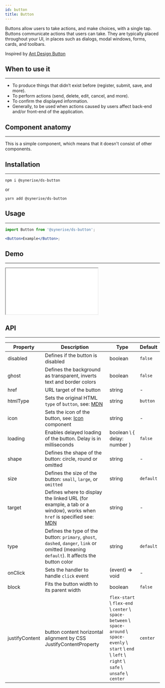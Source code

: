 ```yaml
---
id: button
title: Button
---
```


Buttons allow users to take actions, and make choices, with a single tap. Buttons communicate actions that users can take. They are typically placed throughout your UI, in places such as dialogs, modal windows, forms, cards, and toolbars.

Inspired by [Ant Design Button](https://ant.design/components/button/)

## When to use it

---

- To produce things that didn’t exist before (register, submit, save, and more).
- To perform actions (send, delete, edit, cancel, and more).
- To confirm the displayed information.
- Generally, to be used when actions caused by users affect back-end and/or front-end of the application.

## Component anatomy

---

This is a simple component, which means that it doesn't consist of other components.

## Installation

---

```
npm i @synerise/ds-button
```

or

```
yarn add @synerise/ds-button
```

## Usage

---

```jsx
import Button from '@synerise/ds-button';

<Button>Example</Button>;
```

## Demo

---

<iframe src="/storybook-static/iframe.html?id=components-button--with-text&_ijt=15r4sa9s8lrq673m3u169apsa0"></iframe>

## API

---

| Property       | Description                                                                                                                                                                                  | Type                                                                                                                                                         | Default   |
| -------------- | -------------------------------------------------------------------------------------------------------------------------------------------------------------------------------------------- | ------------------------------------------------------------------------------------------------------------------------------------------------------------ | --------- |
| disabled       | Defines if the button is disabled                                                                                                                                                            | boolean                                                                                                                                                      | `false`   |
| ghost          | Defines the background as transparent, inverts text and border colors                                                                                                                        | boolean                                                                                                                                                      | `false`   |
| href           | URL target of the button                                                                                                                                                                     | string                                                                                                                                                       | -         |
| htmlType       | Sets the original HTML `type` of `button`, see: [MDN](https://developer.mozilla.org/en-US/docs/Web/HTML/Element/button#attr-type)                                                            | string                                                                                                                                                       | `button`  |
| icon           | Sets the icon of the button, see: [Icon](/docs/components/icon/) component                                                                                                                   | string                                                                                                                                                       | -         |
| loading        | Enables delayed loading of the button. Delay is in milliseconds                                                                                                                              | boolean \ { delay: number }                                                                                                                                  | `false`   |
| shape          | Defines the shape of the button: circle, round or omitted                                                                                                                                    | string                                                                                                                                                       | -         |
| size           | Defines the size of the button: `small`, `large`, or `omitted`                                                                                                                               | string                                                                                                                                                       | `default` |
| target         | Defines where to display the linked URL (for example, a tab or a window), works when `href` is specified see: [MDN](https://developer.mozilla.org/en-US/docs/Web/HTML/Element/a#attr-target) | string                                                                                                                                                       | -         |
| type           | Defines the type of the button: `primary`, `ghost`, `dashed`, `danger`, `link` or omitted (meaning `default`). It affects the button color                                                   | string                                                                                                                                                       | `default` |
| onClick        | Sets the handler to handle `click` event                                                                                                                                                     | (event) => void                                                                                                                                              | -         |
| block          | Fits the button width to its parent width                                                                                                                                                    | boolean                                                                                                                                                      | `false`   |
| justifyContent | button content horizontal alignment by CSS JustifyContentProperty                                                                                                                            | `flex-start` \ `flex-end` \ `center` \ `space-between` \ `space-around` \ `space-evenly` \ `start` \ `end` \ `left` \ `right` \ `safe` \ `unsafe` \ `center` | `center`  |
